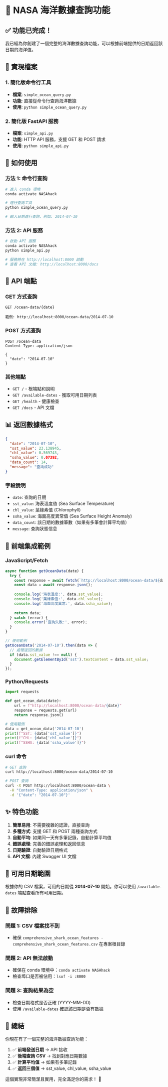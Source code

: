 # 🌊 NASA 海洋數據查詢功能

## ✅ 功能已完成！

我已經為你創建了一個完整的海洋數據查詢功能，可以根據前端提供的日期返回該日期的海洋值。

## 📁 實現檔案

### 1. 簡化版命令行工具
- **檔案**: `simple_ocean_query.py`  
- **功能**: 直接從命令行查詢海洋數據
- **使用**: `python simple_ocean_query.py`

### 2. 簡化版 FastAPI 服務
- **檔案**: `simple_api.py`
- **功能**: HTTP API 服務，支援 GET 和 POST 請求
- **使用**: `python simple_api.py`

## 🚀 如何使用

### 方法 1: 命令行查詢

```bash
# 進入 conda 環境
conda activate NASAhack

# 運行查詢工具
python simple_ocean_query.py

# 輸入日期進行查詢，例如: 2014-07-10
```

### 方法 2: API 服務

```bash
# 啟動 API 服務
conda activate NASAhack
python simple_api.py

# 服務將在 http://localhost:8000 啟動
# 查看 API 文檔: http://localhost:8000/docs
```

## 📡 API 端點

### GET 方式查詢
```
GET /ocean-data/{date}

範例: http://localhost:8000/ocean-data/2014-07-10
```

### POST 方式查詢
```
POST /ocean-data
Content-Type: application/json

{
  "date": "2014-07-10"
}
```

### 其他端點
- `GET /` - 根端點和說明
- `GET /available-dates` - 獲取可用日期列表
- `GET /health` - 健康檢查
- `GET /docs` - API 文檔

## 📊 返回數據格式

```json
{
  "date": "2014-07-10",
  "sst_value": 23.138945,
  "chl_value": 0.569743,
  "ssha_value": 0.07392,
  "data_count": 14,
  "message": "查詢成功"
}
```

### 字段說明
- `date`: 查詢的日期
- `sst_value`: 海表溫度值 (Sea Surface Temperature)
- `chl_value`: 葉綠素值 (Chlorophyll)
- `ssha_value`: 海面高度異常值 (Sea Surface Height Anomaly)
- `data_count`: 該日期的數據筆數（如果有多筆會計算平均值）
- `message`: 查詢狀態信息

## 🔧 前端集成範例

### JavaScript/Fetch
```javascript
async function getOceanData(date) {
  try {
    const response = await fetch(`http://localhost:8000/ocean-data/${date}`);
    const data = await response.json();
    
    console.log('海表溫度:', data.sst_value);
    console.log('葉綠素值:', data.chl_value);
    console.log('海面高度異常:', data.ssha_value);
    
    return data;
  } catch (error) {
    console.error('查詢失敗:', error);
  }
}

// 使用範例
getOceanData('2014-07-10').then(data => {
  // 處理返回的數據
  if (data.sst_value !== null) {
    document.getElementById('sst').textContent = data.sst_value;
  }
});
```

### Python/Requests
```python
import requests

def get_ocean_data(date):
    url = f"http://localhost:8000/ocean-data/{date}"
    response = requests.get(url)
    return response.json()

# 使用範例
data = get_ocean_data('2014-07-10')
print(f"SST: {data['sst_value']}")
print(f"CHL: {data['chl_value']}")
print(f"SSHA: {data['ssha_value']}")
```

### curl 命令
```bash
# GET 查詢
curl http://localhost:8000/ocean-data/2014-07-10

# POST 查詢
curl -X POST http://localhost:8000/ocean-data \
  -H "Content-Type: application/json" \
  -d '{"date": "2014-07-10"}'
```

## ✨ 特色功能

1. **簡單易用**: 不需要複雜的認證，直接查詢
2. **多種方式**: 支援 GET 和 POST 兩種查詢方式
3. **自動平均**: 如果同一天有多筆記錄，自動計算平均值
4. **錯誤處理**: 完善的錯誤處理和返回信息
5. **日期驗證**: 自動驗證日期格式
6. **API 文檔**: 內建 Swagger UI 文檔

## 📅 可用日期範圍

根據你的 CSV 檔案，可用的日期從 **2014-07-10** 開始。你可以使用 `/available-dates` 端點查看所有可用日期。

## 🐛 故障排除

### 問題 1: CSV 檔案找不到
- 確保 `comprehensive_shark_ocean_features - comprehensive_shark_ocean_features.csv` 在專案根目錄

### 問題 2: API 無法啟動
- 確保在 conda 環境中：`conda activate NASAhack`
- 檢查埠口是否被佔用：`lsof -i :8000`

### 問題 3: 查詢結果為空
- 檢查日期格式是否正確 (YYYY-MM-DD)
- 使用 `/available-dates` 確認該日期是否有數據

## 🎯 總結

你現在有了一個完整的海洋數據查詢功能：

1. ✅ **前端發送日期** → API 接收
2. ✅ **後端查詢 CSV** → 找到對應日期數據  
3. ✅ **計算平均值** → 如果有多筆記錄
4. ✅ **返回三個值** → sst_value, chl_value, ssha_value

這個實現非常簡潔且實用，完全滿足你的需求！ 🚀